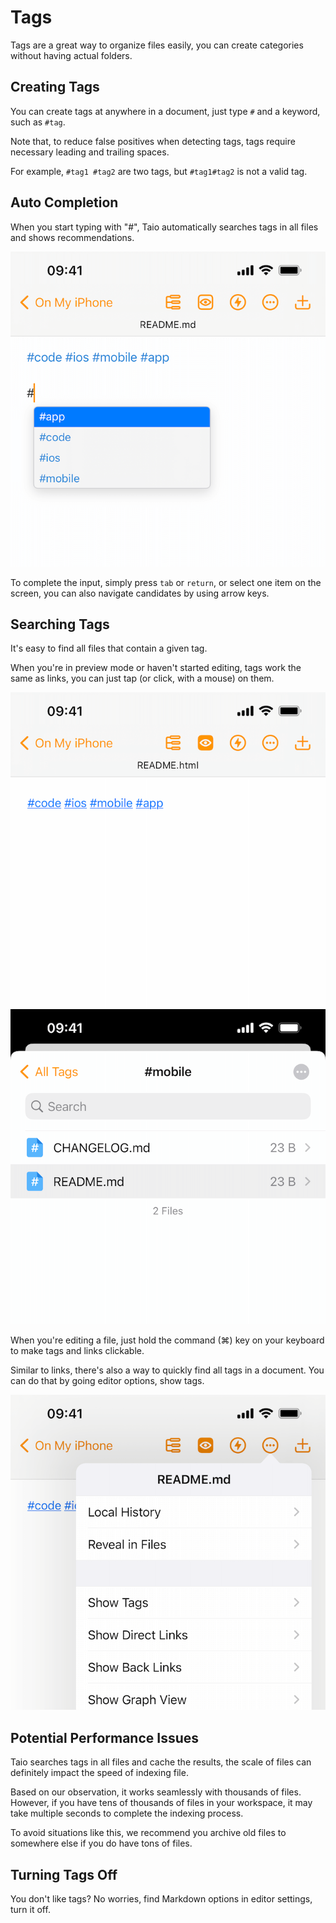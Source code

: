 # Tags

Tags are a great way to organize files easily, you can create categories without having actual folders.

## Creating Tags

You can create tags at anywhere in a document, just type `#` and a keyword, such as `#tag`.

Note that, to reduce false positives when detecting tags, tags require necessary leading and trailing spaces.

For example, `#tag1 #tag2` are two tags, but `#tag1#tag2` is not a valid tag.

## Auto Completion

When you start typing with "#", Taio automatically searches tags in all files and shows recommendations.

<img class="bordered_img" src="../editor/assets/IMG_1.png" />

To complete the input, simply press `tab` or `return`, or select one item on the screen, you can also navigate candidates by using arrow keys.

## Searching Tags

It's easy to find all files that contain a given tag.

When you're in preview mode or haven't started editing, tags work the same as links, you can just tap (or click, with a mouse) on them.

<img class="bordered_img" src="../editor/assets/IMG_2.png" />

<img class="bordered_img" src="../editor/assets/IMG_3.png" />

When you're editing a file, just hold the command (⌘) key on your keyboard to make tags and links clickable.

Similar to links, there's also a way to quickly find all tags in a document. You can do that by going editor options, show tags.

<img class="bordered_img" src="../editor/assets/IMG_4.png" />

## Potential Performance Issues

Taio searches tags in all files and cache the results, the scale of files can definitely impact the speed of indexing file.

Based on our observation, it works seamlessly with thousands of files. However, if you have tens of thousands of files in your workspace, it may take multiple seconds to complete the indexing process.

To avoid situations like this, we recommend you archive old files to somewhere else if you do have tons of files.

## Turning Tags Off

You don't like tags? No worries, find Markdown options in editor settings, turn it off.